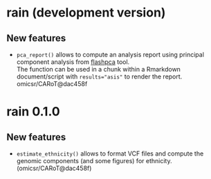 # rain (development version)

## New features

* `pca_report()` allows to compute an analysis report using principal
    component analysis from
    [flashpca](https://github.com/gabraham/flashpca) tool.  
    The function can be used in a chunk within a Rmarkdown
    document/script with `results="asis"` to render the report. omicsr/CARoT@dac458f

# rain 0.1.0

## New features

* `estimate_ethnicity()` allows to format VCF files and compute the
    genomic components (and some figures) for ethnicity. (omicsr/CARoT@dac458f)
